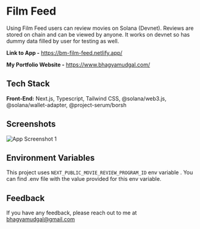 # Film Feed

Using Film Feed users can review movies on Solana (Devnet). Reviews are stored on chain and can be viewed by anyone. It works on devnet so has dummy data filled by user for testing as well.

**Link to App -** https://bm-film-feed.netlify.app/

**My Portfolio Website -** https://www.bhagyamudgal.com/


## Tech Stack

**Front-End:** Next.js, Typescript, Tailwind CSS, @solana/web3.js, @solana/wallet-adapter, @project-serum/borsh


## Screenshots

![App Screenshot 1](https://i.imgur.com/lTKJv5r.png)

## Environment Variables

This project uses `NEXT_PUBLIC_MOVIE_REVIEW_PROGRAM_ID` env variable . You can find .env file with the value provided for this env variable.


## Feedback

If you have any feedback, please reach out to me at bhagyamudgal@gmail.com


